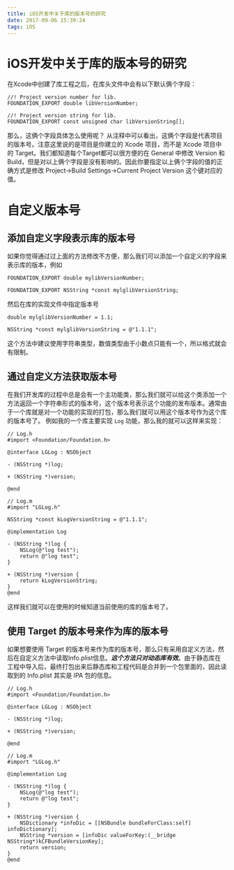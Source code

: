 ```yaml
---
title: iOS开发中关于库的版本号的研究
date: 2017-09-06 15:39:24
tags: iOS
---
```


# iOS开发中关于库的版本号的研究
在Xcode中创建了库工程之后，在库头文件中会有以下默认俩个字段：

```OC
//! Project version number for lib.
FOUNDATION_EXPORT double libVersionNumber;

//! Project version string for lib.
FOUNDATION_EXPORT const unsigned char libVersionString[];
```

那么，这俩个字段具体怎么使用呢？
从注释中可以看出，这俩个字段是代表项目的版本号。注意这里说的是项目是你建立的 Xcode 项目，而不是 Xcode 项目中的 Target。我们都知道每个Target都可以很方便的在 General 中修改 Version 和 Build，但是对以上俩个字段是没有影响的。因此你要指定以上俩个字段的值的正确方式是修改 Project->Build Settings->Current Project Version 这个键对应的值。

# 自定义版本号
## 添加自定义字段表示库的版本号
如果你觉得通过过上面的方法修改不方便，那么我们可以添加一个自定义的字段来表示库的版本，例如

```OC
FOUNDATION_EXPORT double mylibVersionNumber;

FOUNDATION_EXPORT NSString *const mylglibVersionString;
```

然后在库的实现文件中指定版本号

```OC
double mylglibVersionNumber = 1.1;

NSString *const mylglibVersionString = @"1.1.1";
```

这个方法中建议使用字符串类型，数值类型由于小数点只能有一个，所以格式就会有限制。

## 通过自定义方法获取版本号
在我们开发库的过程中总是会有一个主功能类，那么我们就可以给这个类添加一个方法返回一个字符串形式的版本号，这个版本号表示这个功能的发布版本。通常由于一个库就是对一个功能的实现的打包，那么我们就可以用这个版本号作为这个库的版本号了。
例如我的一个库主要实现 `Log` 功能，那么我的就可以这样来实现：


```OC
// Log.h
#import <Foundation/Foundation.h>

@interface LGLog : NSObject

- (NSString *)log;

+ (NSString *)version;

@end

// Log.m
#import "LGLog.h"

NSString *const kLogVersionString = @"1.1.1";

@implementation Log

- (NSString *)log {
    NSLog(@"log test");
    return @"log test";
}

+ (NSString *)version {
    return kLogVersionString;
}
@end
```

这样我们就可以在使用的时候知道当前使用的库的版本号了。

## 使用 Target 的版本号来作为库的版本号
如果想要使用 Target 的版本号来作为库的版本号，那么只有采用自定义方法，然后在自定义方法中读取Info.plist信息。***这个方法只对动态库有效***。由于静态库在工程中导入后，最终打包出来后静态库和工程代码是合并到一个包里面的，因此读取到的 Info.plist 其实是 IPA 包的信息。

```OC
// Log.h
#import <Foundation/Foundation.h>

@interface LGLog : NSObject

- (NSString *)log;

+ (NSString *)version;

@end

// Log.m
#import "LGLog.h"

@implementation Log

- (NSString *)log {
    NSLog(@"log test");
    return @"log test";
}

+ (NSString *)version {
    NSDictionary *infoDic = [[NSBundle bundleForClass:self] infoDictionary];
    NSString *version = [infoDic valueForKey:(__bridge NSString*)kCFBundleVersionKey];
    return version;
}
@end
```


